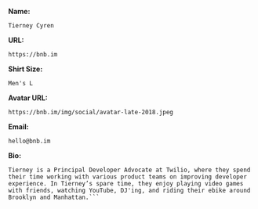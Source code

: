 **Name:**
```
Tierney Cyren
```

**URL:**
```
https://bnb.im
```

**Shirt Size:**
```
Men's L
```

**Avatar URL:**
```
https://bnb.im/img/social/avatar-late-2018.jpeg
```

**Email:**
```
hello@bnb.im
```

**Bio:**
```
Tierney is a Principal Developer Advocate at Twilio, where they spend their time working with various product teams on improving developer experience. In Tierney’s spare time, they enjoy playing video games with friends, watching YouTube, DJ'ing, and riding their ebike around Brooklyn and Manhattan.```
